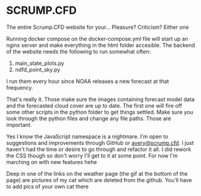 # SCRUMP.CFD
The entire Scrump.CFD website for your... Pleasure? Criticism? Either one

Running docker compose on the docker-compose.yml file will start up an nginx server and make everything in the html folder accesible. The backend of the website needs the following to run somewhat often:

1. main_state_plots.py
2. ndfd_point_sky.py

I run them every hour since NOAA releases a new forecast at that frequency.

That's really it. Those make sure the images containing forecast model data and the forecasted cloud cover are up to date. The first one will fire off
some other scripts in the python folder to get things settled. Make sure you look through the python files and change any file paths. Those are important.

Yes I know the JavaScript namespace is a nightmare. I'm open to suggestions and improvements through GitHub or avery@scrump.cfd. I just haven't had the time or desire to go through and refactor it all. I did rework the CSS though so don't worry I'll get to it at some point. For now I'm marching on with new features hehe

Deep in one of the links on the weather page (the gif at the bottom of the page) are pictures of my cat which are deleted from the github. You'll have to add pics of your own cat there
